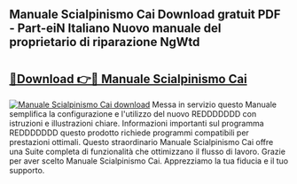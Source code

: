 ## Manuale Scialpinismo Cai Download gratuit PDF - Part-eiN Italiano Nuovo manuale del proprietario di riparazione NgWtd

# <h2><a href="http://dfb587.blite.top/?on=Manuale+Scialpinismo+Cai">🔗Download 👉🔴 Manuale Scialpinismo Cai</a></h2>

[![Manuale Scialpinismo Cai download](https://i.imgur.com/lujVjoI.png)](http://dfb587.blite.top/?on=Manuale+Scialpinismo+Cai)
Messa in servizio questo Manuale semplifica la configurazione e l'utilizzo del nuovo REDDDDDDD con istruzioni e illustrazioni chiare. Informazioni importanti sul programma REDDDDDDD questo prodotto richiede programmi compatibili per prestazioni ottimali. Questo straordinario Manuale Scialpinismo Cai offre una Suite completa di funzionalità che ottimizzano il flusso di lavoro. Grazie per aver scelto Manuale Scialpinismo Cai. Apprezziamo la tua fiducia e il tuo supporto.
